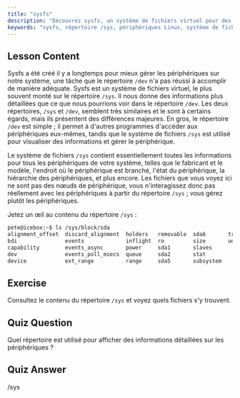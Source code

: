 ```yaml
---
title: "sysfs"
description: "Découvrez sysfs, un système de fichiers virtuel pour des informations et une gestion détaillées des périphériques Linux. Comprenez /sys vs /dev. Commencez votre parcours Linux !"
keywords: "sysfs, répertoire /sys, périphériques Linux, système de fichiers virtuel, tutoriel Linux, guide du débutant"
---
```


## Lesson Content

Sysfs a été créé il y a longtemps pour mieux gérer les périphériques sur notre système, une tâche que le répertoire `/dev` n'a pas réussi à accomplir de manière adéquate. Sysfs est un système de fichiers virtuel, le plus souvent monté sur le répertoire `/sys`. Il nous donne des informations plus détaillées que ce que nous pourrions voir dans le répertoire `/dev`. Les deux répertoires, `/sys` et `/dev`, semblent très similaires et le sont à certains égards, mais ils présentent des différences majeures. En gros, le répertoire `/dev` est simple ; il permet à d'autres programmes d'accéder aux périphériques eux-mêmes, tandis que le système de fichiers `/sys` est utilisé pour visualiser des informations et gérer le périphérique.

Le système de fichiers `/sys` contient essentiellement toutes les informations pour tous les périphériques de votre système, telles que le fabricant et le modèle, l'endroit où le périphérique est branché, l'état du périphérique, la hiérarchie des périphériques, et plus encore. Les fichiers que vous voyez ici ne sont pas des nœuds de périphérique, vous n'interagissez donc pas réellement avec les périphériques à partir du répertoire `/sys` ; vous gérez plutôt les périphériques.

Jetez un œil au contenu du répertoire `/sys` :

```bash
pete@icebox:~$ ls /sys/block/sda
alignment_offset  discard_alignment  holders   removable  sda6       trace
bdi               events             inflight  ro         size       uevent
capability        events_async       power     sda1       slaves
dev               events_poll_msecs  queue     sda2       stat
device            ext_range          range     sda5       subsystem
```

## Exercise

Consultez le contenu du répertoire `/sys` et voyez quels fichiers s'y trouvent.

## Quiz Question

Quel répertoire est utilisé pour afficher des informations détaillées sur les périphériques ?

## Quiz Answer

/sys
